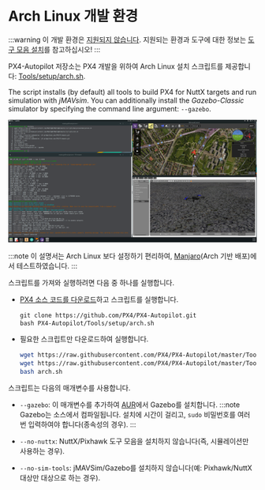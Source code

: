 # Arch Linux 개발 환경

:::warning
이 개발 환경은 [지원되지 않습니다](../advanced/dev_env_unsupported.md). 지원되는 환경과 도구에 대한 정보는 [도구 모음 설치](../dev_setup/dev_env.md)를 참고하십시오!
:::

PX4-Autopilot 저장소는 PX4 개발을 위하여 Arch Linux 설치 스크립트를 제공합니다: [Tools/setup/arch.sh](https://github.com/PX4/PX4-Autopilot/blob/master/Tools/setup/arch.sh). <!-- NEED px4_version -->

The script installs (by default) all tools to build PX4 for NuttX targets and run simulation with *jMAVsim*. You can additionally install the *Gazebo-Classic* simulator by specifying the command line argument: `--gazebo`.

![Arch Linux 가제보](../../assets/simulation/gazebo/arch-gazebo.png)

:::note
이 설명서는 Arch Linux 보다 설정하기 편리하여, [Manjaro](https://manjaro.org/)(Arch 기반 배포)에서 테스트하였습니다.
:::

스크립트를 가져와 실행하려면 다음 중 하나를 실행합니다.
* [PX4 소스 코드를 다운로드](../dev_setup/building_px4.md)하고 스크립트를 실행합니다.
  ```
  git clone https://github.com/PX4/PX4-Autopilot.git
  bash PX4-Autopilot/Tools/setup/arch.sh
  ```
* 필요한 스크립트만 다운로드하여 실행합니다.
  ```sh
  wget https://raw.githubusercontent.com/PX4/PX4-Autopilot/master/Tools/setup/arch.sh
  wget https://raw.githubusercontent.com/PX4/PX4-Autopilot/master/Tools/setup/requirements.txt
  bash arch.sh
  ```

스크립트는 다음의 매개변수를 사용합니다.
- `--gazebo`: 이 매개변수를 추가하여 [AUR](https://aur.archlinux.org/packages/gazebo/)에서 Gazebo를 설치합니다. :::note Gazebo는 소스에서 컴파일됩니다. 설치에 시간이 걸리고, `sudo` 비밀번호를 여러 번 입력하여야 합니다(종속성의 경우).
:::

- `--no-nuttx`: NuttX/Pixhawk 도구 모음을 설치하지 않습니다(즉, 시뮬레이션만 사용하는 경우).
- `--no-sim-tools`: jMAVSim/Gazebo를 설치하지 않습니다(예: Pixhawk/NuttX 대상만 대상으로 하는 경우).
